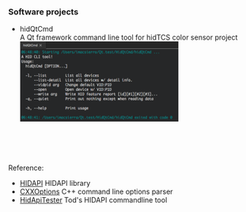 ### Software projects

- hidQtCmd  <br>
  A Qt framework command line tool for hidTCS color sensor project <br>
  <img src="pic/hidQtCmd.png" width=320> <br>
  
<br><br><br>  
Reference:
- [HIDAPI](https://github.com/libusb/hidapi) HIDAPI library
- [CXXOptions](https://github.com/jarro2783/cxxopts) C++ command line options parser
- [HidApiTester](github.com/todbot) Tod's HIDAPI commandline tool
